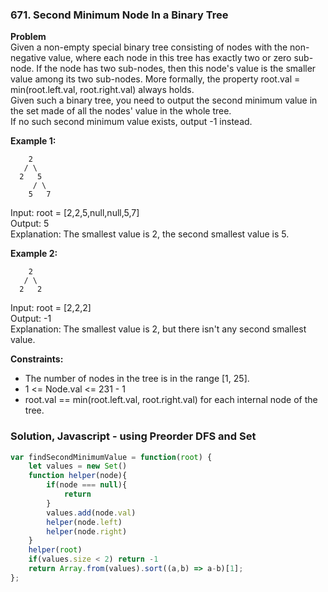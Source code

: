 ### 671. Second Minimum Node In a Binary Tree

**Problem**\
Given a non-empty special binary tree consisting of nodes with the non-negative value, where each node in this tree has exactly two or zero sub-node. If the node has two sub-nodes, then this node's value is the smaller value among its two sub-nodes. More formally, the property root.val = min(root.left.val, root.right.val) always holds.\
Given such a binary tree, you need to output the second minimum value in the set made of all the nodes' value in the whole tree.\
If no such second minimum value exists, output -1 instead.

**Example 1:**
```
    2
   / \
  2   5
     / \
    5   7
```
Input: root = [2,2,5,null,null,5,7]\
Output: 5\
Explanation: The smallest value is 2, the second smallest value is 5.

**Example 2:**
```
    2
   / \
  2   2
```
Input: root = [2,2,2]\
Output: -1\
Explanation: The smallest value is 2, but there isn't any second smallest value.

**Constraints:**
- The number of nodes in the tree is in the range [1, 25].
- 1 <= Node.val <= 231 - 1
- root.val == min(root.left.val, root.right.val) for each internal node of the tree.

### Solution, Javascript - using Preorder DFS and Set
```javascript
var findSecondMinimumValue = function(root) {
    let values = new Set()
    function helper(node){
        if(node === null){
            return
        }
        values.add(node.val)
        helper(node.left)
        helper(node.right)
    }
    helper(root)
    if(values.size < 2) return -1
    return Array.from(values).sort((a,b) => a-b)[1];
};
```